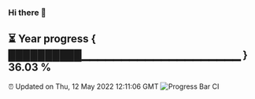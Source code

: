 ### Hi there 👋
⏳ Year progress { ██████████▁▁▁▁▁▁▁▁▁▁▁▁▁▁▁▁▁▁▁▁ } 36.03 %
---
⏰ Updated on Thu, 12 May 2022 12:11:06 GMT
![Progress Bar CI](https://github.com/Moyi321/Moyi321/workflows/Progress%20Bar%20CI/badge.svg)
